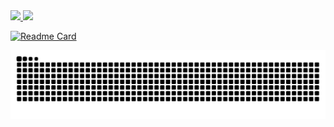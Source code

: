  <div>
  <a href="https://github.com/violiveiradev">
  <img height="180em" src="https://github-readme-stats.vercel.app/api?username=violiveiradev&show_icons=true&theme=github_dark&include_all_commits=true&count_private=true"/>
  <img height="180em" src="https://github-readme-stats.vercel.app/api/top-langs/?username=violiveiradev&layout=compact&langs_count=7&theme=github_dark"/>
</div>

<div>

[![Readme Card](https://github-readme-stats.vercel.app/api/pin/?username=violiveiradev&repo=curso-basico-java&theme=github_dark)](https://github.com/violiveiradev/curso-basico-java)

</div>
 
<div>
 
  ![Snake animation](https://github.com/violiveiradev/violiveiradev/blob/output/github-contribution-grid-snake.svg)
 
</div>
